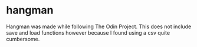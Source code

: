 # hangman
Hangman was made while following The Odin Project. This does not include save and load functions however because I found using a csv quite cumbersome.
